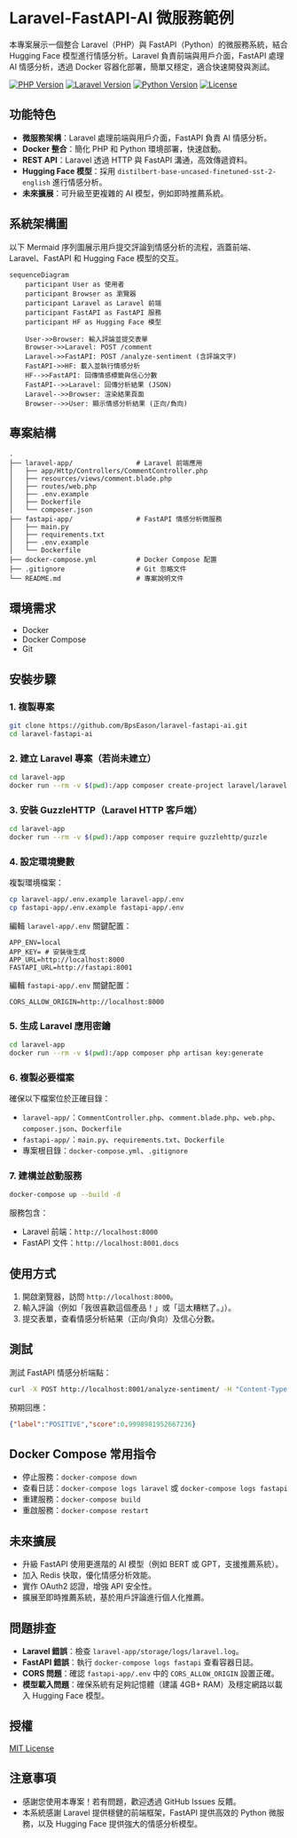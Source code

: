 # Laravel-FastAPI-AI 微服務範例

本專案展示一個整合 Laravel（PHP）與 FastAPI（Python）的微服務系統，結合 Hugging Face 模型進行情感分析。Laravel 負責前端與用戶介面，FastAPI 處理 AI 情感分析，透過 Docker 容器化部署，簡單又穩定，適合快速開發與測試。

[![PHP Version](https://img.shields.io/badge/php-%3E%3D8.2-blue)](https://php.net)
[![Laravel Version](https://img.shields.io/badge/laravel-11-red)](https://laravel.com)
[![Python Version](https://img.shields.io/badge/python-%3E%3D3.8-blue)](https://python.org)
[![License](https://img.shields.io/badge/license-MIT-green)](LICENSE)

## 功能特色

- **微服務架構**：Laravel 處理前端與用戶介面，FastAPI 負責 AI 情感分析。
- **Docker 整合**：簡化 PHP 和 Python 環境部署，快速啟動。
- **REST API**：Laravel 透過 HTTP 與 FastAPI 溝通，高效傳遞資料。
- **Hugging Face 模型**：採用 `distilbert-base-uncased-finetuned-sst-2-english` 進行情感分析。
- **未來擴展**：可升級至更複雜的 AI 模型，例如即時推薦系統。

## 系統架構圖

以下 Mermaid 序列圖展示用戶提交評論到情感分析的流程，涵蓋前端、Laravel、FastAPI 和 Hugging Face 模型的交互。

```mermaid
sequenceDiagram
    participant User as 使用者
    participant Browser as 瀏覽器
    participant Laravel as Laravel 前端
    participant FastAPI as FastAPI 服務
    participant HF as Hugging Face 模型

    User->>Browser: 輸入評論並提交表單
    Browser->>Laravel: POST /comment
    Laravel->>FastAPI: POST /analyze-sentiment (含評論文字)
    FastAPI->>HF: 載入並執行情感分析
    HF-->>FastAPI: 回傳情感標籤與信心分數
    FastAPI-->>Laravel: 回傳分析結果 (JSON)
    Laravel-->>Browser: 渲染結果頁面
    Browser-->>User: 顯示情感分析結果 (正向/負向)
```

## 專案結構

```
.
├── laravel-app/                # Laravel 前端應用
│   ├── app/Http/Controllers/CommentController.php
│   ├── resources/views/comment.blade.php
│   ├── routes/web.php
│   ├── .env.example
│   ├── Dockerfile
│   └── composer.json
├── fastapi-app/                # FastAPI 情感分析微服務
│   ├── main.py
│   ├── requirements.txt
│   ├── .env.example
│   └── Dockerfile
├── docker-compose.yml          # Docker Compose 配置
├── .gitignore                  # Git 忽略文件
└── README.md                   # 專案說明文件
```

## 環境需求

- Docker
- Docker Compose
- Git

## 安裝步驟

### 1. 複製專案

```bash
git clone https://github.com/BpsEason/laravel-fastapi-ai.git
cd laravel-fastapi-ai
```

### 2. 建立 Laravel 專案（若尚未建立）

```bash
cd laravel-app
docker run --rm -v $(pwd):/app composer create-project laravel/laravel .
```

### 3. 安裝 GuzzleHTTP（Laravel HTTP 客戶端）

```bash
cd laravel-app
docker run --rm -v $(pwd):/app composer require guzzlehttp/guzzle
```

### 4. 設定環境變數

複製環境檔案：

```bash
cp laravel-app/.env.example laravel-app/.env
cp fastapi-app/.env.example fastapi-app/.env
```

編輯 `laravel-app/.env` 關鍵配置：

```env
APP_ENV=local
APP_KEY= # 安裝後生成
APP_URL=http://localhost:8000
FASTAPI_URL=http://fastapi:8001
```

編輯 `fastapi-app/.env` 關鍵配置：

```env
CORS_ALLOW_ORIGIN=http://localhost:8000
```

### 5. 生成 Laravel 應用密鑰

```bash
cd laravel-app
docker run --rm -v $(pwd):/app composer php artisan key:generate
```

### 6. 複製必要檔案

確保以下檔案位於正確目錄：
- `laravel-app/`：`CommentController.php`、`comment.blade.php`、`web.php`、`composer.json`、`Dockerfile`
- `fastapi-app/`：`main.py`、`requirements.txt`、`Dockerfile`
- 專案根目錄：`docker-compose.yml`、`.gitignore`

### 7. 建構並啟動服務

```bash
docker-compose up --build -d
```

服務包含：
- Laravel 前端：`http://localhost:8000`
- FastAPI 文件：`http://localhost:8001.docs`

## 使用方式

1. 開啟瀏覽器，訪問 `http://localhost:8000`。
2. 輸入評論（例如「我很喜歡這個產品！」或「這太糟糕了。」）。
3. 提交表單，查看情感分析結果（正向/負向）及信心分數。

## 測試

測試 FastAPI 情感分析端點：

```bash
curl -X POST http://localhost:8001/analyze-sentiment/ -H "Content-Type: application/json" -d '{"text":"I love this product!"}'
```

預期回應：

```json
{"label":"POSITIVE","score":0.9998981952667236}
```

## Docker Compose 常用指令

- 停止服務：`docker-compose down`
- 查看日誌：`docker-compose logs laravel` 或 `docker-compose logs fastapi`
- 重建服務：`docker-compose build`
- 重啟服務：`docker-compose restart`

## 未來擴展

- 升級 FastAPI 使用更進階的 AI 模型（例如 BERT 或 GPT，支援推薦系統）。
- 加入 Redis 快取，優化情感分析效能。
- 實作 OAuth2 認證，增強 API 安全性。
- 擴展至即時推薦系統，基於用戶評論進行個人化推薦。

## 問題排查

- **Laravel 錯誤**：檢查 `laravel-app/storage/logs/laravel.log`。
- **FastAPI 錯誤**：執行 `docker-compose logs fastapi` 查看容器日誌。
- **CORS 問題**：確認 `fastapi-app/.env` 中的 `CORS_ALLOW_ORIGIN` 設置正確。
- **模型載入問題**：確保系統有足夠記憶體（建議 4GB+ RAM）及穩定網路以載入 Hugging Face 模型。

## 授權

[MIT License](LICENSE)

## 注意事項

- 感謝您使用本專案！若有問題，歡迎透過 GitHub Issues 反饋。
- 本系統感謝 Laravel 提供穩健的前端框架，FastAPI 提供高效的 Python 微服務，以及 Hugging Face 提供強大的情感分析模型。
